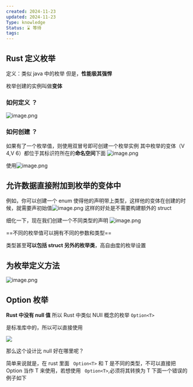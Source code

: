 ```yaml
---
created: 2024-11-23
updated: 2024-11-23
Type: knowledge
Status: ⌛️ 等待
tags:
---
```

## Rust 定义枚举


定义：类似 java 中的枚举
但是，**性能极其强悍**

枚举创建的实例叫做**变体**


### 如何定义 ？
![image.png](https://obsidian-pic-1317906728.cos.ap-nanjing.myqcloud.com/obsidian/20241201012359.png)


### 如何创建 ？
如果有了一个枚举值，则使用双冒号即可创建一个枚举实例
其中枚举的变体（V 4,V 6）都位于其标识符所在的**命名空间**下面
![image.png](https://obsidian-pic-1317906728.cos.ap-nanjing.myqcloud.com/obsidian/20241201012652.png)


使用![image.png](https://obsidian-pic-1317906728.cos.ap-nanjing.myqcloud.com/obsidian/20241201013216.png)

## 允许数据直接附加到枚举的变体中

例如，你可以创建一个 enum 使得他的声明带上类型，这样他的变体在创建的时候，就需要声初始值![image.png](https://obsidian-pic-1317906728.cos.ap-nanjing.myqcloud.com/obsidian/20241201013544.png)
这样的好处是不需要构建额外的 struct


细化一下，现在我们创建一个不同类型的声明
![image.png](https://obsidian-pic-1317906728.cos.ap-nanjing.myqcloud.com/obsidian/20241201013735.png)

==不同的枚举值可以拥有不同的参数和类型==

类型甚至**可以包括 struct 另外的枚举类**，高自由度的枚举设置

## 为枚举定义方法
![image.png](https://obsidian-pic-1317906728.cos.ap-nanjing.myqcloud.com/obsidian/20241201014306.png)


## Option 枚举

**Rust 中没有 null 值**
所以 Rust 中类似 NUll 概念的枚举 `Option<T>` 


是标准库中的，所以可以直接使用

![](https://obsidian-pic-1317906728.cos.ap-nanjing.myqcloud.com/obsidian/20241203000937.png)


那么这个设计比 null 好在哪里呢？

简单来说就是，在 rust 里面 ` Option<T>` 和 T 是不同的类型，不可以直接把 Option 当作 T 来使用，若想使用 ` Option<T>`,必须将其转换为 T 下面一个错误的例子如下
